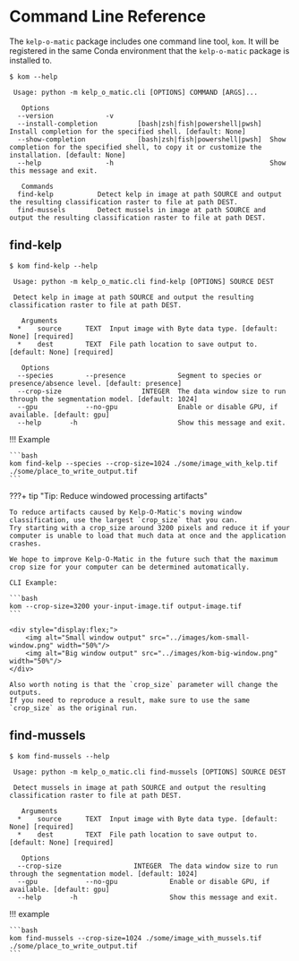 # Command Line Reference

The `kelp-o-matic` package includes one command line tool, `kom`. It will be registered in the same Conda environment
that the `kelp-o-matic` package is installed to.

```
$ kom --help

 Usage: python -m kelp_o_matic.cli [OPTIONS] COMMAND [ARGS]...

   Options
  --version             -v
  --install-completion          [bash|zsh|fish|powershell|pwsh]  Install completion for the specified shell. [default: None]
  --show-completion             [bash|zsh|fish|powershell|pwsh]  Show completion for the specified shell, to copy it or customize the installation. [default: None]
  --help                -h                                       Show this message and exit.

   Commands
  find-kelp           Detect kelp in image at path SOURCE and output the resulting classification raster to file at path DEST.
  find-mussels        Detect mussels in image at path SOURCE and output the resulting classification raster to file at path DEST.
```

## find-kelp

```
$ kom find-kelp --help

 Usage: python -m kelp_o_matic.cli find-kelp [OPTIONS] SOURCE DEST

 Detect kelp in image at path SOURCE and output the resulting classification raster to file at path DEST.

   Arguments
  *    source      TEXT  Input image with Byte data type. [default: None] [required]
  *    dest        TEXT  File path location to save output to. [default: None] [required]

   Options
  --species        --presence             Segment to species or presence/absence level. [default: presence]
  --crop-size                    INTEGER  The data window size to run through the segmentation model. [default: 1024]
  --gpu            --no-gpu               Enable or disable GPU, if available. [default: gpu]
  --help       -h                         Show this message and exit.
```

!!! Example

    ```bash
    kom find-kelp --species --crop-size=1024 ./some/image_with_kelp.tif ./some/place_to_write_output.tif
    ```

???+ tip "Tip: Reduce windowed processing artifacts"

    To reduce artifacts caused by Kelp-O-Matic's moving window classification, use the largest `crop_size` that you can.
    Try starting with a crop_size around 3200 pixels and reduce it if your computer is unable to load that much data at once and the application crashes.

    We hope to improve Kelp-O-Matic in the future such that the maximum crop size for your computer can be determined automatically.

    CLI Example:

    ```bash
    kom --crop-size=3200 your-input-image.tif output-image.tif
    ```

    <div style="display:flex;">
        <img alt="Small window output" src="../images/kom-small-window.png" width="50%"/>
        <img alt="Big window output" src="../images/kom-big-window.png" width="50%"/>
    </div>

    Also worth noting is that the `crop_size` parameter will change the outputs. 
    If you need to reproduce a result, make sure to use the same `crop_size` as the original run.

[//]: # (??? info "Info: Misclassifications over land")

[//]: # ()

[//]: # (    Currently, Kelp-O-Matic is mostly optimized to differentiate between canopy-forming kelp, water, and)

[//]: # (    near-shore land. It is a known issue that inland vegetation is sometimes misclassified as)

[//]: # (    kelp. )

[//]: # ()

[//]: # (    Please check out our [post-process documentation]&#40;post_process.md&#41; for our recommendations on)

[//]: # (    cleaning up the output classification mask.)

## find-mussels

```
$ kom find-mussels --help

 Usage: python -m kelp_o_matic.cli find-mussels [OPTIONS] SOURCE DEST

 Detect mussels in image at path SOURCE and output the resulting classification raster to file at path DEST.

   Arguments
  *    source      TEXT  Input image with Byte data type. [default: None] [required]
  *    dest        TEXT  File path location to save output to. [default: None] [required]

   Options
  --crop-size                  INTEGER  The data window size to run through the segmentation model. [default: 1024]
  --gpu            --no-gpu             Enable or disable GPU, if available. [default: gpu]
  --help       -h                       Show this message and exit.
```

!!! example

    ```bash
    kom find-mussels --crop-size=1024 ./some/image_with_mussels.tif ./some/place_to_write_output.tif
    ```
